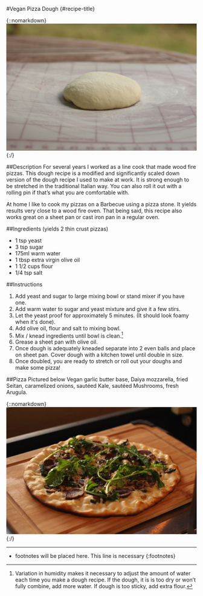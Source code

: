 #Vegan Pizza Dough {#recipe-title}

<div markdown=1 class="image-and-text">

{::nomarkdown} 
<img src="images/recipe-images/pizza-dough.JPG" class="image" alt="Pizza Dough">
{:/}

<div markdown=1 class="text">

##Description
For several years I worked as a line cook that made wood fire pizzas. This dough recipe is a modified and significantly scaled down version of the dough recipe I used to make at work. It is strong enough to be stretched in the traditional Italian way. You can also roll it out with a rolling pin if that’s what you are comfortable with.

At home I like to cook my pizzas on a Barbecue using a pizza stone. It yields results very close to a wood fire oven. That being said, this recipe also works great on a sheet pan or cast iron pan in a regular oven.

##Ingredients (yields 2 thin crust pizzas)
- 1 tsp yeast
- 3 tsp sugar
- 175ml warm water
- 1 tbsp extra virgin olive oil
- 1 1/2 cups flour
- 1/4 tsp salt

##Instructions
1. Add yeast and sugar to large mixing bowl or stand mixer if you have one.
2. Add warm water to sugar and yeast mixture and give it a few stirs.
3. Let the yeast proof for approximately 5 minutes. (It should look foamy when it's done).
4. Add olive oil, flour and salt to mixing bowl. 
5. Mix / knead ingredients until bowl is clean.[^1]
6. Grease a sheet pan with olive oil.
7. Once dough is adequately kneaded separate into 2 even balls and place on sheet pan. Cover dough with a kitchen towel until double in size.
8. Once doubled, you are ready to stretch or roll out your doughs and make some pizza!

##Pizza Pictured below
Vegan garlic butter base, Daiya mozzarella, fried Seitan, caramelized onions, sautéed Kale, sautéed Mushrooms, fresh Arugula. 

{::nomarkdown} 
<img src="images/recipe-images/pizza.JPG" class="image-in-recipe" alt="Pizza">
{:/}

***

[^1]: Variation in humidity makes it necessary to adjust the amount of water each time you make a dough recipe. If the dough, it is is too dry or won’t fully combine, add more water. If dough is too sticky, add extra flour. 

* footnotes will be placed here. This line is necessary
{:footnotes}


</div>

</div>